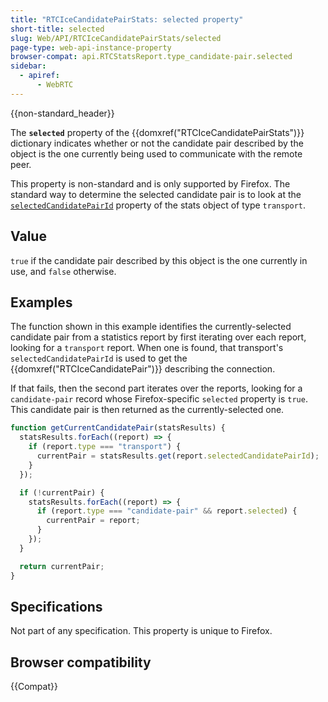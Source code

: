 ```yaml
---
title: "RTCIceCandidatePairStats: selected property"
short-title: selected
slug: Web/API/RTCIceCandidatePairStats/selected
page-type: web-api-instance-property
browser-compat: api.RTCStatsReport.type_candidate-pair.selected
sidebar:
  - apiref:
      - WebRTC
---
```


{{non-standard_header}}

The **`selected`** property of the {{domxref("RTCIceCandidatePairStats")}} dictionary indicates whether or not the candidate pair described by the object is the one currently being used to communicate with the remote peer.

This property is non-standard and is only supported by Firefox.
The standard way to determine the selected candidate pair is to look at the [`selectedCandidatePairId`](/en-US/docs/Web/API/RTCTransportStats/selectedCandidatePairId) property of the stats object of type `transport`.

## Value

`true` if the candidate pair described by this object is the one currently in use, and `false` otherwise.

## Examples

The function shown in this example identifies the currently-selected candidate pair from a statistics report by first iterating over each report, looking for a `transport` report.
When one is found, that transport's `selectedCandidatePairId` is used to get the {{domxref("RTCIceCandidatePair")}} describing the connection.

If that fails, then the second part iterates over the reports, looking for a `candidate-pair` record whose Firefox-specific `selected` property is `true`.
This candidate pair is then returned as the currently-selected one.

```js
function getCurrentCandidatePair(statsResults) {
  statsResults.forEach((report) => {
    if (report.type === "transport") {
      currentPair = statsResults.get(report.selectedCandidatePairId);
    }
  });

  if (!currentPair) {
    statsResults.forEach((report) => {
      if (report.type === "candidate-pair" && report.selected) {
        currentPair = report;
      }
    });
  }

  return currentPair;
}
```

## Specifications

Not part of any specification.
This property is unique to Firefox.

## Browser compatibility

{{Compat}}
